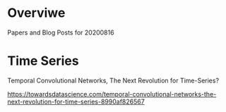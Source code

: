 
# Overviwe 

Papers and Blog Posts for 20200816 

# Time Series 

Temporal Convolutional Networks, The Next Revolution for Time-Series?

https://towardsdatascience.com/temporal-convolutional-networks-the-next-revolution-for-time-series-8990af826567


